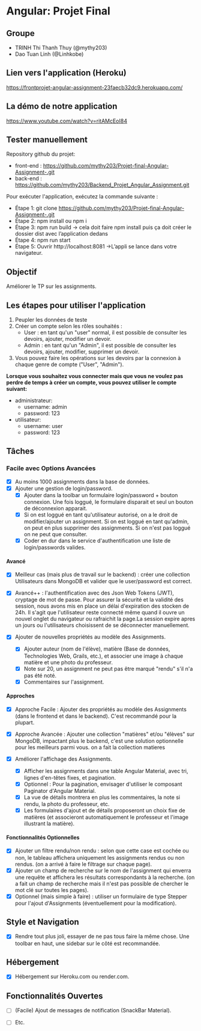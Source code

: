 # Angular: Projet Final

## Groupe
- TRINH Thi Thanh Thuy (@mythy203)
- Dao Tuan Linh (@Linhkobe)
 
## Lien vers l'application (Heroku)

https://frontprojet-angular-assignment-23faecb32dc9.herokuapp.com/  

## La démo de notre application 

https://www.youtube.com/watch?v=ritAMcEoI84 

## Tester manuellement
Repository github du projet:
   + front-end : https://github.com/mythy203/Projet-final-Angular-Assignment-.git
   + back-end : https://github.com/mythy203/Backend_Projet_Angular_Assignment.git
     
Pour exécuter l'application, exécutez la commande suivante :
   + Étape 1: git clone https://github.com/mythy203/Projet-final-Angular-Assignment-.git
   + Étape 2: npm install ou npm i
   + Étape 3: npm run build -> cela doit faire npm install puis ça doit créer le dossier dist avec l’application dedans
   + Étape 4: npm run start
   + Étape 5: Ouvrir http://localhost:8081 ->L’appli se lance dans votre navigateur.

## Objectif
Améliorer le TP sur les assignments.

## Les étapes pour utiliser l'application
1) Peupler les données de teste
2) Créer un compte selon les rôles souhaités :
   + User : en tant qu'un "user" normal, il est possible de consulter les devoirs, ajouter, modifier un devoir.
   + Admin : en tant qu'un "Admin", il est possible de consulter les devoirs, ajouter, modifier, supprimer un devoir.
3) Vous pouvez faire les opérations sur les devoirs par la connexion à chaque genre de compte ("User", "Admin").

**Lorsque vous souhaitez vous connecter mais que vous ne voulez pas perdre de temps à créer un compte, vous pouvez utiliser le compte suivant:**

- administrateur:
  - username: admin
  - password: 123
- utilisateur:
  - username: user
  - password: 123
 

## Tâches
### Facile avec Options Avancées
- [x] Au moins 1000 assignments dans la base de données.
- [x] Ajouter une gestion de login/password.
  - [x] Ajouter dans la toolbar un formulaire login/password + bouton connexion. Une fois loggué, le formulaire disparait et seul un bouton de déconnexion apparait.
  - [x] Si on est loggué en tant qu'utilisateur autorisé, on a le droit de modifier/ajouter un assignment. Si on est loggué en tant qu'admin, on peut en plus supprimer des assignments. Si on n'est pas loggué on ne peut que consulter.
  - [x] Coder en dur dans le service d'authentification une liste de login/passwords valides.

#### Avancé
- [x] Meilleur cas (mais plus de travail sur le backend) : créer une collection Utilisateurs dans MongoDB et valider que le user/password est correct.
- [x] Avancé++ :  l'authentification avec des Json Web Tokens (JWT), cryptage de mot de passe. Pour assurer la sécurité et la validité des session, nous avons mis en place un délai d'expiration des stocken de 24h. Il s'agit que l'utilisateur reste connecté même quand il ouvre un nouvel onglet du navigateur ou rafraichit la page.La session expire apres un jours ou l'utilisateurs choisissent de se déconnecter manuellement.

- [x] Ajouter de nouvelles propriétés au modèle des Assignments.
  - [x] Ajouter auteur (nom de l'élève), matière (Base de données, Technologies Web, Grails, etc.), et associer une image à chaque matière et une photo du professeur.
  - [x] Note sur 20, un assignment ne peut pas être marqué "rendu" s'il n'a pas été noté.
  - [x] Commentaires sur l'assignment.

#### Approches
- [x] Approche Facile : Ajouter des propriétés au modèle des Assignments (dans le frontend et dans le backend). C'est recommandé pour la plupart.
- [x] Approche Avancée : Ajouter une collection "matières" et/ou "élèves" sur MongoDB, impactant plus le backend, c'est une solution optionnelle pour les meilleurs parmi vous. on a fait la collection matieres

- [x] Améliorer l'affichage des Assignments.
  - [x] Afficher les assignments dans une table Angular Material, avec tri, lignes d'en-têtes fixes, et pagination.
  - [x] Optionnel : Pour la pagination, envisager d'utiliser le composant Paginator d'Angular Material.
  - [x] La vue de détails montrera en plus les commentaires, la note si rendu, la photo du professeur, etc.
  - [x] Les formulaires d'ajout et de détails proposeront un choix fixe de matières (et associeront automatiquement le professeur et l'image illustrant la matière).

#### Fonctionnalités Optionnelles
- [x] Ajouter un filtre rendu/non rendu : selon que cette case est cochée ou non, le tableau affichera uniquement les assignments rendus ou non rendus.
      (on a arrivé à faire le filtrage sur chaque page). 
- [x] Ajouter un champ de recherche sur le nom de l'assignment qui enverra une requête et affichera les résultats correspondants à la recherche.
      (on a fait un champ de recherche mais il n'est pas possible de chercher le mot clé sur toutes les pages).
- [x] Optionnel (mais simple à faire) : utiliser un formulaire de type Stepper pour l'ajout d'Assignments (éventuellement pour la modification).

## Style et Navigation
- [x] Rendre tout plus joli, essayer de ne pas tous faire la même chose. Une toolbar en haut, une sidebar sur le côté est recommandée.

## Hébergement
- [x] Hébergement sur Heroku.com ou render.com.

## Fonctionnalités Ouvertes
- [ ] (Facile) Ajout de messages de notification (SnackBar Material).
- [ ] Etc.


